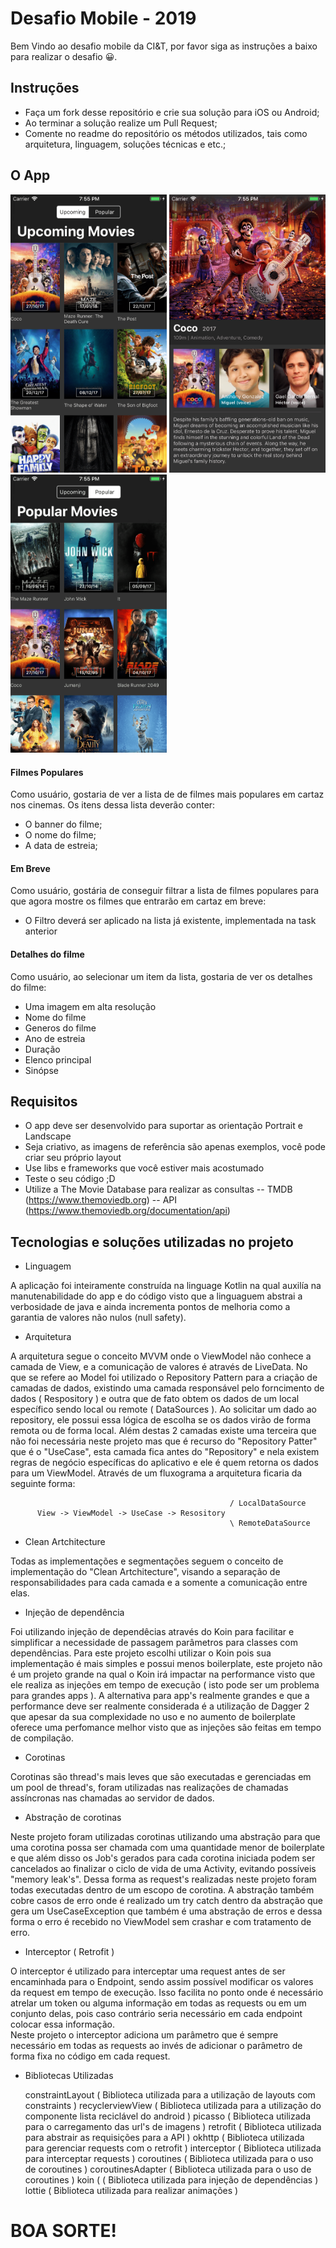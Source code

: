 # Desafio Mobile - 2019

Bem Vindo ao desafio mobile da CI&T, por favor siga as instruções a baixo para realizar o desafio 😀.

## Instruções

- Faça um fork desse repositório e crie sua solução para iOS ou Android;
- Ao terminar a solução realize um Pull Request;
- Comente no readme do repositório os métodos utilizados, tais como arquitetura, linguagem, soluções técnicas e etc.;

## O App

<img src="screenshots/ss01.png?raw=true" width="250"> <img src="screenshots/ss02.png?raw=true" width="250"> <img src="screenshots/ss03.png?raw=true" width="250">

#### Filmes Populares

Como usuário, gostaria de ver a lista de de filmes mais populares em cartaz nos cinemas. Os itens dessa lista deverão conter:
 - O banner do filme;
 - O nome do filme;
 - A data de estreia;

#### Em Breve

Como usuário, gostária de conseguir filtrar a lista de filmes populares para que agora mostre os filmes que entrarão em cartaz em breve:
 - O Filtro deverá ser aplicado na lista já existente, implementada na task anterior

#### Detalhes do filme

Como usuário, ao selecionar um item da lista, gostaria de ver os detalhes do filme:

 - Uma imagem em alta resolução
 - Nome do filme
 - Generos do filme
 - Ano de estreia
 - Duração
 - Elenco principal 
 - Sinópse
 
## Requisitos
 - O app deve ser desenvolvido para suportar as orientação Portrait e Landscape
 - Seja criativo, as imagens de referência são apenas exemplos, você pode criar seu próprio layout
 - Use libs e frameworks que você estiver mais acostumado
 - Teste o seu código ;D
 - Utilize a The Movie Database para realizar as consultas 
 -- TMDB (https://www.themoviedb.org)
 -- API (https://www.themoviedb.org/documentation/api)
 
 ## Tecnologias e soluções utilizadas no projeto
 
 - Linguagem
 
 A aplicação foi inteiramente construída na linguage Kotlin na qual auxilía na manutenabilidade do app e do código visto que a linguaguem abstrai a verbosidade de java e ainda incrementa pontos de melhoria como a garantia de valores não nulos (null safety).
 
 - Arquitetura
 
A arquitetura segue o conceito MVVM onde o ViewModel não conhece a camada de View, e a comunicação de valores é através de LiveData. 
No que se refere ao Model foi utilizado o Repository Pattern para a criação de camadas de dados, existindo uma camada responsável pelo forncimento de dados ( Respository ) e outra que de fato obtem os dados de um local específico sendo local ou remote ( DataSources ). Ao solicitar um dado ao repository, ele possui essa lógica de escolha se os dados virão de forma remota ou de forma local. Além destas 2 camadas existe uma terceira que não foi necessária neste projeto mas que é recurso do "Repository Patter" que é o "UseCase", esta camada fica antes do "Repository" e nela existem regras de negócio específicas do aplicativo e ele é quem retorna os dados para um ViewModel. Através de um fluxograma a arquitetura ficaria da seguinte forma:
  
```
                                                 / LocalDataSource
      View -> ViewModel -> UseCase -> Resository
                                                 \ RemoteDataSource
```
     
- Clean Artchitecture

Todas as implementações e segmentações seguem o conceito de implementação do "Clean Artchitecture", visando a separação de responsabilidades para cada camada e a somente a comunicação entre elas.
 
 - Injeção de dependência
 
Foi utilizando injeção de dependêcias através do Koin para facilitar e simplificar a necessidade de passagem parâmetros para classes com dependências. Para este projeto escolhi utilizar o Koin pois sua implementação é mais simples e possui menos boilerplate, este projeto não é um projeto grande na qual o Koin irá impactar na performance visto que ele realiza as injeções em tempo de execução ( isto pode ser um problema para grandes apps ). A alternativa para app's realmente grandes e que a performance deve ser realmente considerada é a utilização de Dagger 2 que apesar da sua complexidade no uso e no aumento de boilerplate oferece uma perfomance melhor visto que as injeções são feitas em tempo de compilação.
  
- Corotinas   

Corotinas são thread's mais leves que são executadas e gerenciadas em um pool de thread's, foram utilizadas nas realizações de chamadas assíncronas nas chamadas ao servidor de dados.
 
- Abstração de corotinas 

Neste projeto foram utilizadas corotinas utilizando uma abstração para que uma corotina possa ser chamada com uma quantidade menor de boilerplate e que além disso os Job's gerados para cada corotina iniciada podem ser cancelados ao finalizar o ciclo de vida de uma Activity, evitando possíveis "memory leak's". Dessa forma as request's realizadas neste projeto foram todas executadas dentro de um escopo de corotina.
  A abstração também cobre casos de erro onde é realizado um try catch dentro da abstração que gera um UseCaseException que também é uma abstração de erros e dessa forma o erro é recebido no ViewModel sem crashar e com tratamento de erro.

- Interceptor ( Retrofit )

O interceptor é utilizado para interceptar uma request antes de ser encaminhada para o Endpoint, sendo assim possível modificar os valores da request em tempo de execução. Isso facilita no ponto onde é necessário atrelar um token ou alguma informação em todas as requests ou em um conjunto delas, pois caso contrário seria necessário em cada endpoint colocar essa informação.  
Neste projeto o interceptor adiciona um parâmetro que é sempre necessário em todas as requests ao invés de adicionar o parâmetro de forma fixa no código em cada request.

  
- Bibliotecas Utilizadas

    constraintLayout ( Biblioteca utilizada para a utilização de layouts com constraints )
    recyclerviewView ( Biblioteca utilizada para a utilização do componente lista reciclável do android )
    picasso ( Biblioteca utilizada para o carregamento das url's de imagens )
    retrofit ( Biblioteca utilizada para abstrair as requisições para a API )
    okhttp ( Biblioteca utilizada para gerenciar requests com o retrofit )
    interceptor ( Biblioteca utilizada para interceptar requests )
    coroutines ( Biblioteca utilizada para o uso de coroutines )
    coroutinesAdapter  ( Biblioteca utilizada para o uso de coroutines )
    koin ( ( Biblioteca utilizada para injeção de dependências )
    lottie ( Biblioteca utilizada para realizar animações )


# BOA SORTE!
 
 
